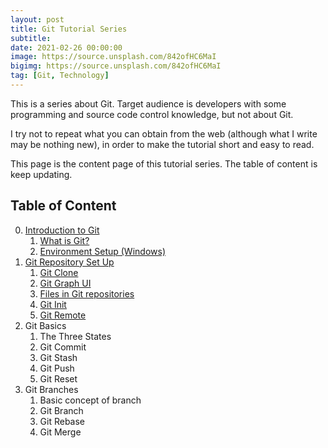```yaml
---
layout: post
title: Git Tutorial Series
subtitle:
date: 2021-02-26 00:00:00
image: https://source.unsplash.com/842ofHC6MaI
bigimg: https://source.unsplash.com/842ofHC6MaI
tag: [Git, Technology]
---
```


This is a series about Git. Target audience is developers with some programming and source code control knowledge, but not about Git.

I try not to repeat what you can obtain from the web (although what I write may be nothing new), in order to make the tutorial short and easy to read.

This page is the content page of this tutorial series. The table of content is keep updating.

## Table of Content

0. [Introduction to Git](../2021-02-26-introduction-to-git/)
   1. [What is Git?](../2021-02-26-introduction-to-git/#what-is-git)
   2. [Environment Setup (Windows)](../2021-02-26-introduction-to-git/#environment-setup-windows)
1. [Git Repository Set Up](../2021-04-16-git-repository-set-up/)
   1. [Git Clone](../2021-04-16-git-repository-set-up/#git-clone)
   2. [Git Graph UI](../2021-04-16-git-repository-set-up/#git-graph-ui)
   3. [Files in Git repositories](../2021-04-16-git-repository-set-up/#files-in-git-repositories)
   4. [Git Init](../2021-04-16-git-repository-set-up/#git-init)
   5. [Git Remote](../2021-04-16-git-repository-set-up/#git-remote)
2. Git Basics
   1. The Three States
   2. Git Commit
   3. Git Stash
   4. Git Push
   5. Git Reset
3. Git Branches
   1. Basic concept of branch
   2. Git Branch
   3. Git Rebase
   4. Git Merge
